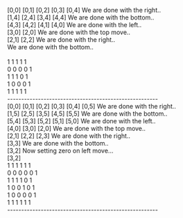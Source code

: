 [0,0]  [0,1]  [0,2]  [0,3]  [0,4]  We are done with the right..<br>
[1,4]  [2,4]  [3,4]  [4,4]  We are done with the bottom..<br>
[4,3]  [4,2]  [4,1]  [4,0]  We are done with the left..<br>
[3,0]  [2,0]  We are done with the top move..<br>
[2,1]  [2,2]  We are done with the right..<br>
We are done with the bottom..<br>
<br>
   1   1   1   1   1<br>
   0   0   0   0   1<br>
   1   1   1   0   1<br>
   1   0   0   0   1<br>
   1   1   1   1   1<br>
------------------------------------------------------<br>
[0,0]  [0,1]  [0,2]  [0,3]  [0,4]  [0,5]  We are done with the right..<br>
[1,5]  [2,5]  [3,5]  [4,5]  [5,5]  We are done with the bottom..<br>
[5,4]  [5,3]  [5,2]  [5,1]  [5,0]  We are done with the left..<br>
[4,0]  [3,0]  [2,0]  We are done with the top move..<br>
[2,1]  [2,2]  [2,3]  We are done with the right..<br>
[3,3]  We are done with the bottom..<br>
[3,2]  Now setting zero on left move...<br>
[3,2]<br>
   1   1   1   1   1   1<br>
   0   0   0   0   0   1<br>
   1   1   1   1   0   1<br>
   1   0   0   1   0   1<br>
   1   0   0   0   0   1<br>
   1   1   1   1   1   1<br>
------------------------------------------------------<br>